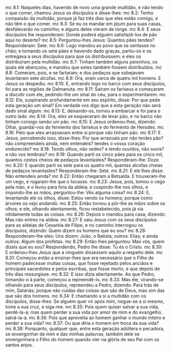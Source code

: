 mc 8.1: Naqueles dias, havendo de novo uma grande multidão, e não tendo o que comer, chamou Jesus os discípulos e disse-lhes:
mc 8.2: Tenho compaixão da multidão, porque já faz três dias que eles estão comigo, e não têm o que comer.
mc 8.3: Se eu os mandar em jejum para suas casas, desfalecerão no caminho; e alguns deles vieram de longe.
mc 8.4: E seus discípulos lhe responderam: Donde poderá alguém satisfazê-los de pão aqui no deserto?
mc 8.5: Perguntou-lhes Jesus: Quantos pães tendes? Responderam: Sete.
mc 8.6: Logo mandou ao povo que se sentasse no chão; e tomando os sete pães e havendo dado graças, partiu-os e os entregava a seus discípulos para que os distribuíssem; e eles os distribuíram pela multidão.
mc 8.7: Tinham também alguns peixinhos, os quais ele abençoou, e mandou que estes também fossem distribuídos.
mc 8.8: Comeram, pois, e se fartaram; e dos pedaços que sobejavam levantaram sete alcofas.
mc 8.9: Ora, eram cerca de quatro mil homens. E Jesus os despediu.
mc 8.10: E, entrando logo no barco com seus discípulos, foi para as regiões de Dalmanuta.
mc 8.11: Saíram os fariseus e começaram a discutir com ele, pedindo-lhe um sinal do céu, para o experimentarem.
mc 8.12: Ele, suspirando profundamente em seu espírito, disse: Por que pede esta geração um sinal? Em verdade vos digo que a esta geração não será dado sinal algum.
mc 8.13: E, deixando-os, tornou a embarcar e foi para o outro lado.
mc 8.14: Ora, eles se esqueceram de levar pão, e no barco não tinham consigo senão um pão.
mc 8.15: E Jesus ordenou-lhes, dizendo: Olhai, guardai-vos do fermento dos fariseus e do fermento de Herodes.
mc 8.16: Pelo que eles arrazoavam entre si porque não tinham pão.
mc 8.17: E Jesus, percebendo isso, disse-lhes: Por que arrazoais por não terdes pão? não compreendeis ainda, nem entendeis? tendes o vosso coração endurecido?
mc 8.18: Tendo olhos, não vedes? e tendo ouvidos, não ouvis? e não vos lembrais?
mc 8.19: Quando parti os cinco pães para os cinco mil, quantos cestos cheios de pedaços levantastes? Responderam-lhe: Doze.
mc 8.20: E quando parti os sete para os quatro mil, quantas alcofas cheias de pedaços levantastes? Responderam-lhe: Sete.
mc 8.21: E ele lhes disse: Não entendeis ainda?
mc 8.22: Então chegaram a Betsaída. E trouxeram-lhe um cego, e rogaram-lhe que o tocasse.
mc 8.23: Jesus, pois, tomou o cego pela mão, e o levou para fora da aldeia; e cuspindo-lhe nos olhos, e impondo-lhe as mãos, perguntou-lhe: Vês alguma coisa?
mc 8.24: E, levantando ele os olhos, disse: Estou vendo os homens; porque como árvores os vejo andando.
mc 8.25: Então tornou a pôr-lhe as mãos sobre os olhos; e ele, olhando atentamente, ficou restabelecido, pois já via nitidamente todas as coisas.
mc 8.26: Depois o mandou para casa, dizendo: Mas não entres na aldeia.
mc 8.27: E saiu Jesus com os seus discípulos para as aldeias de Cesaréia de Filipe, e no caminho interrogou os discípulos, dizendo: Quem dizem os homens que eu sou?
mc 8.28: Responderam-lhe eles: Uns dizem: João, o Batista; outros: Elias; e ainda outros: Algum dos profetas.
mc 8.29: Então lhes perguntou: Mas vós, quem dizeis que eu sou? Respondendo, Pedro lhe disse: Tu és o Cristo.
mc 8.30: E ordenou-lhes Jesus que a ninguém dissessem aquilo a respeito dele.
mc 8.31: Começou então a ensinar-lhes que era necessário que o Filho do homem padecesse muitas coisas, que fosse rejeitado pelos anciãos e principais sacerdotes e pelos escribas, que fosse morto, e que depois de três dias ressurgisse.
mc 8.32: E isso dizia abertamente. Ao que Pedro, tomando-o à parte, começou a repreendê-lo.
mc 8.33: Mas ele, virando-se olhando para seus discípulos, repreendeu a Pedro, dizendo: Para trás de mim, Satanás; porque não cuidas das coisas que são de Deus, mas sim das que são dos homens.
mc 8.34: E chamando a si a multidão com os discípulos, disse-lhes: Se alguém quer vir após mim, negue-se a si mesmo, tome a sua cruz, e siga-me.
mc 8.35: Pois quem quiser salvar a sua vida, perdê-la-á; mas quem perder a sua vida por amor de mim e do evangelho, salvá-la-á.
mc 8.36: Pois que aproveita ao homem ganhar o mundo inteiro e perder a sua vida?
mc 8.37: Ou que diria o homem em troca da sua vida?
mc 8.38: Porquanto, qualquer que, entre esta geração adúltera e pecadora, se envergonhar de mim e das minhas palavras, também dele se envergonhará o Filho do homem quando vier na glória de seu Pai com os santos anjos.
